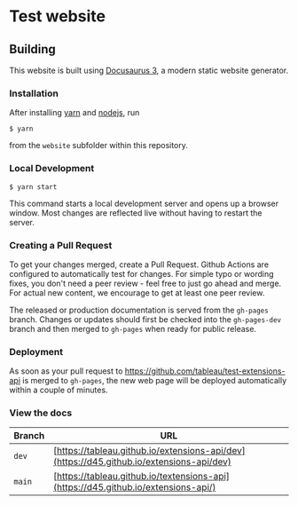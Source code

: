 # Test website


## Building

This website is built using [Docusaurus 3](https://docusaurus.io/), a modern static website generator.

### Installation

After installing [yarn](https://yarnpkg.com/) and [nodejs](https://nodejs.org/en/download/package-manager), run

```
$ yarn
```

from the `website` subfolder within this repository.

### Local Development

```
$ yarn start
```

This command starts a local development server and opens up a browser window. Most changes are reflected live without having to restart the server.

### Creating a Pull Request

To get your changes merged, create a Pull Request.
Github Actions are configured to automatically test for changes.
For simple typo or wording fixes, you don't need a peer review - feel free to just go ahead and merge.
For actual new content, we encourage to get at least one peer review.

The released or production documentation is served from the `gh-pages` branch.
Changes or updates should first be checked into the `gh-pages-dev` branch and then merged to `gh-pages` when ready for public release.

### Deployment

As soon as your pull request to https://github.com/tableau/test-extensions-api is merged to `gh-pages`, the new web page will be deployed automatically within a couple of minutes.

### View the docs

| Branch | URL |
|---- |---- |
| `dev` | [https://tableau.github.io/extensions-api/dev](https://d45.github.io/extensions-api/dev) |
| `main` | [https://tableau.github.io/textensions-api](https://d45.github.io/extensions-api/)  |
